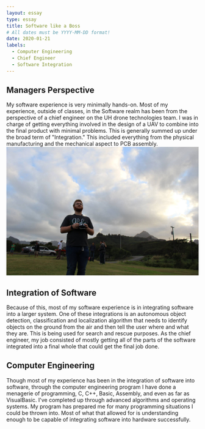 ```yaml
---
layout: essay
type: essay
title: Software like a Boss
# All dates must be YYYY-MM-DD format!
date: 2020-01-21
labels:
  - Computer Engineering
  - Chief Engineer
  - Software Integration
---
```


## Managers Perspective
My software experience is very minimally hands-on. Most of my experience, outside of classes, in the Software realm has been from the perspective of a chief engineer on the UH drone technologies team. I was in charge of getting everything involved in the design of a UAV to combine into the final product with minimal problems. This is generally summed up under the broad term of "Integration." This included everything from the physical manufacturing and the mechanical aspect to PCB assembly.
<img class="ui Large left centered rounded image" src="../images/Piloting.jpg">

## Integration of Software
Because of this, most of my software experience is in integrating software into a larger system. One of these integrations is an autonomous object detection, classification and localization algorithm that needs to identify objects on the ground from the air and then tell the user where and what they are. This is being used for search and rescue purposes. As the chief engineer, my job consisted of mostly getting all of the parts of the software integrated into a final whole that could get the final job done.

## Computer Engineering
Though most of my experience has been in the integration of software into software, through the computer engineering program I have done a menagerie of programming, C, C++, Basic, Assembly, and even as far as VisualBasic. I've completed up through advanced algorithms and operating systems. My program has prepared me for many programming situations I could be thrown into. Most of what that allowed for is understanding enough to be capable of integrating software into hardware successfully. 

